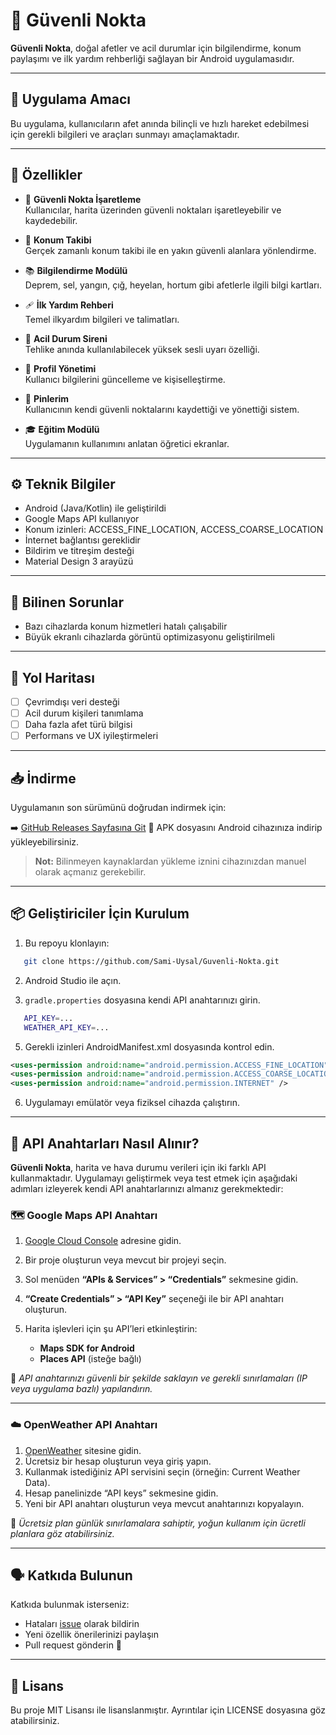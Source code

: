 # 📱 Güvenli Nokta

**Güvenli Nokta**, doğal afetler ve acil durumlar için bilgilendirme, konum paylaşımı ve ilk yardım rehberliği sağlayan bir Android uygulamasıdır.

---

## 🚨 Uygulama Amacı

Bu uygulama, kullanıcıların afet anında bilinçli ve hızlı hareket edebilmesi için gerekli bilgileri ve araçları sunmayı amaçlamaktadır.

---

## 🧩 Özellikler

- 📌 **Güvenli Nokta İşaretleme**  
  Kullanıcılar, harita üzerinden güvenli noktaları işaretleyebilir ve kaydedebilir.

- 🧭 **Konum Takibi**  
  Gerçek zamanlı konum takibi ile en yakın güvenli alanlara yönlendirme.

- 📚 **Bilgilendirme Modülü**  
  Deprem, sel, yangın, çığ, heyelan, hortum gibi afetlerle ilgili bilgi kartları.

- 🩹 **İlk Yardım Rehberi**  
  Temel ilkyardım bilgileri ve talimatları.

- 📢 **Acil Durum Sireni**  
  Tehlike anında kullanılabilecek yüksek sesli uyarı özelliği.

- 👤 **Profil Yönetimi**  
  Kullanıcı bilgilerini güncelleme ve kişiselleştirme.

- 📍 **Pinlerim**  
  Kullanıcının kendi güvenli noktalarını kaydettiği ve yönettiği sistem.

- 🎓 **Eğitim Modülü**  
  Uygulamanın kullanımını anlatan öğretici ekranlar.

---

## ⚙️ Teknik Bilgiler

- Android (Java/Kotlin) ile geliştirildi  
- Google Maps API kullanıyor  
- Konum izinleri: ACCESS_FINE_LOCATION, ACCESS_COARSE_LOCATION  
- İnternet bağlantısı gereklidir  
- Bildirim ve titreşim desteği  
- Material Design 3 arayüzü

---

## 🐞 Bilinen Sorunlar

- Bazı cihazlarda konum hizmetleri hatalı çalışabilir  
- Büyük ekranlı cihazlarda görüntü optimizasyonu geliştirilmeli  

---

## 🚧 Yol Haritası

- [ ] Çevrimdışı veri desteği  
- [ ] Acil durum kişileri tanımlama  
- [ ] Daha fazla afet türü bilgisi  
- [ ] Performans ve UX iyileştirmeleri

---
## 📥 İndirme

Uygulamanın son sürümünü doğrudan indirmek için:

➡️ [GitHub Releases Sayfasına Git](https://github.com/Sami-Uysal/Guvenli-Nokta/releases)
📱 APK dosyasını Android cihazınıza indirip yükleyebilirsiniz.

> **Not:** Bilinmeyen kaynaklardan yükleme iznini cihazınızdan manuel olarak açmanız gerekebilir.


---

## 📦 Geliştiriciler İçin Kurulum

1. Bu repoyu klonlayın:
   

```bash
   git clone https://github.com/Sami-Uysal/Guvenli-Nokta.git
```
2. Android Studio ile açın.

3. `gradle.properties` dosyasına kendi API anahtarınızı girin.

```bash
   API_KEY=...
   WEATHER_API_KEY=...
```
5. Gerekli izinleri AndroidManifest.xml dosyasında kontrol edin.
```xml
<uses-permission android:name="android.permission.ACCESS_FINE_LOCATION" />
<uses-permission android:name="android.permission.ACCESS_COARSE_LOCATION" />
<uses-permission android:name="android.permission.INTERNET" />
```
6. Uygulamayı emülatör veya fiziksel cihazda çalıştırın.

---
## 🔑 API Anahtarları Nasıl Alınır?

**Güvenli Nokta**, harita ve hava durumu verileri için iki farklı API kullanmaktadır. Uygulamayı geliştirmek veya test etmek için aşağıdaki adımları izleyerek kendi API anahtarlarınızı almanız gerekmektedir:

### 🗺️ Google Maps API Anahtarı

1. [Google Cloud Console](https://console.cloud.google.com/) adresine gidin.
2. Bir proje oluşturun veya mevcut bir projeyi seçin.
3. Sol menüden **“APIs & Services” > “Credentials”** sekmesine gidin.
4. **“Create Credentials” > “API Key”** seçeneği ile bir API anahtarı oluşturun.
5. Harita işlevleri için şu API’leri etkinleştirin:

   * **Maps SDK for Android**
   * **Places API** (isteğe bağlı)

📌 *API anahtarınızı güvenli bir şekilde saklayın ve gerekli sınırlamaları (IP veya uygulama bazlı) yapılandırın.*

---

### ☁️ OpenWeather API Anahtarı

1. [OpenWeather](https://openweathermap.org/api) sitesine gidin.
2. Ücretsiz bir hesap oluşturun veya giriş yapın.
3. Kullanmak istediğiniz API servisini seçin (örneğin: Current Weather Data).
4. Hesap panelinizde “API keys” sekmesine gidin.
5. Yeni bir API anahtarı oluşturun veya mevcut anahtarınızı kopyalayın.

📌 *Ücretsiz plan günlük sınırlamalara sahiptir, yoğun kullanım için ücretli planlara göz atabilirsiniz.*

---

## 🗣️ Katkıda Bulunun

Katkıda bulunmak isterseniz:

* Hataları [issue](https://github.com/kullaniciadi/guvenli-nokta/issues) olarak bildirin
* Yeni özellik önerilerinizi paylaşın
* Pull request gönderin 🎉

---

## 📄 Lisans

Bu proje MIT Lisansı ile lisanslanmıştır. Ayrıntılar için LICENSE dosyasına göz atabilirsiniz.
